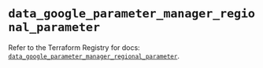 # `data_google_parameter_manager_regional_parameter`

Refer to the Terraform Registry for docs: [`data_google_parameter_manager_regional_parameter`](https://registry.terraform.io/providers/hashicorp/google-beta/6.44.0/docs/data-sources/google_parameter_manager_regional_parameter).
